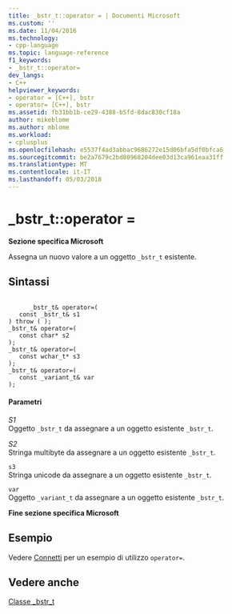 ```yaml
---
title: _bstr_t::operator = | Documenti Microsoft
ms.custom: ''
ms.date: 11/04/2016
ms.technology:
- cpp-language
ms.topic: language-reference
f1_keywords:
- _bstr_t::operator=
dev_langs:
- C++
helpviewer_keywords:
- operator = [C++], bstr
- operator= [C++], bstr
ms.assetid: fb31bb1b-ce29-4388-b5fd-8dac830cf18a
author: mikeblome
ms.author: mblome
ms.workload:
- cplusplus
ms.openlocfilehash: e5537f4ad3abbac9686272e15d06bfa5df0bfca6
ms.sourcegitcommit: be2a7679c2bd80968204dee03d13ca961eaa31ff
ms.translationtype: MT
ms.contentlocale: it-IT
ms.lasthandoff: 05/03/2018
---
```

# <a name="bstrtoperator-"></a>_bstr_t::operator =
**Sezione specifica Microsoft**  
  
 Assegna un nuovo valore a un oggetto `_bstr_t` esistente.  
  
## <a name="syntax"></a>Sintassi  
  
```  
  
      _bstr_t& operator=(  
   const _bstr_t& s1   
) throw ( );  
_bstr_t& operator=(  
   const char* s2   
);  
_bstr_t& operator=(  
   const wchar_t* s3   
);  
_bstr_t& operator=(  
   const _variant_t& var   
);  
```  
  
#### <a name="parameters"></a>Parametri  
 *S1*  
 Oggetto `_bstr_t` da assegnare a un oggetto esistente `_bstr_t`.  
  
 *S2*  
 Stringa multibyte da assegnare a un oggetto esistente `_bstr_t`.  
  
 `s3`  
 Stringa unicode da assegnare a un oggetto esistente `_bstr_t`.  
  
 `var`  
 Oggetto `_variant_t` da assegnare a un oggetto esistente `_bstr_t`.  
  
 **Fine sezione specifica Microsoft**  
  
## <a name="example"></a>Esempio  
 Vedere [Connetti](../cpp/bstr-t-assign.md) per un esempio di utilizzo `operator=`.  
  
## <a name="see-also"></a>Vedere anche  
 [Classe _bstr_t](../cpp/bstr-t-class.md)